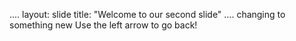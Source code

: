 ....
layout: slide
title: "Welcome to our second slide"
....
changing to something new 
Use the left arrow to go back!
